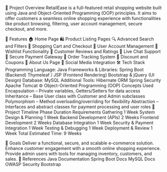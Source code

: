 📌 Project Overview
RetailEase is a full-featured retail shopping website built using Java and Object-Oriented Programming (OOP) principles. It aims to offer customers a seamless online shopping experience with functionalities like product browsing, filtering, user account management, secure checkout, and more.

🚀 Features
🏠 Home Page
🛍️ Product Listing Pages
🔍 Advanced Search and Filters
🛒 Shopping Cart and Checkout
👤 User Account Management
💖 Wishlist Functionality
🌟 Customer Reviews and Ratings
💬 Live Chat Support
🔐 Secure Payment Gateway
🚚 Order Tracking System
🎁 Discount and Coupons
📄 About Us Page
🔗 Social Media Integration
🛠️ Tech Stack
Programming Language: Java
Frameworks & Libraries:
Spring Boot (Backend)
Thymeleaf / JSP (Frontend Rendering)
Bootstrap & jQuery (UI Design)
Database: MySQL
Additional Tools:
Hibernate ORM
Spring Security
Apache Tomcat
⚙️ Object-Oriented Programming (OOP) Concepts Used
Encapsulation – Private variables, Getters/Setters for data access
Inheritance – Base User class with Customer and Admin subclasses
Polymorphism – Method overloading/overriding for flexibility
Abstraction – Interfaces and abstract classes for payment processing and user roles
📅 Project Timeline
Phase	Duration
Requirements Gathering	1 Week
System Design & Planning	1 Week
Backend Development (APIs)	2 Weeks
Frontend Development	2 Weeks
Database Integration	1 Week
Security & Payment Integration	1 Week
Testing & Debugging	1 Week
Deployment & Review	1 Week
Total Estimated Time: 9 Weeks

🎯 Goals
Deliver a functional, secure, and scalable e-commerce solution.
Enhance customer engagement with a smooth online shopping experience.
Provide admin users with tools for managing inventory, customers, and sales.
📄 References
Java Documentation
Spring Boot Docs
MySQL Docs
OWASP Security
Bootstrap
